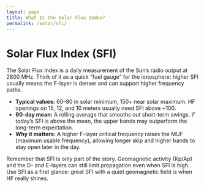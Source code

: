 ```yaml
---
layout: page
title: What Is the Solar Flux Index?
permalink: /solar/sfi/
---
```


# Solar Flux Index (SFI)

The Solar Flux Index is a daily measurement of the Sun’s radio output at 2800&nbsp;MHz. Think of it as a quick “fuel gauge” for the ionosphere: higher SFI usually means the F-layer is denser and can support higher frequency paths.

- **Typical values:** 60–80 in solar minimum, 150+ near solar maximum. HF openings on 15, 12, and 10&nbsp;meters usually need SFI above ~100.
- **90-day mean:** A rolling average that smooths out short-term swings. If today’s SFI is above the mean, the upper bands may outperform the long-term expectation.
- **Why it matters:** A higher F-layer critical frequency raises the MUF (maximum usable frequency), allowing longer skip and higher bands to stay open later in the day.

Remember that SFI is only part of the story. Geomagnetic activity (Kp/Ap) and the D- and E-layers can still limit propagation even when SFI is high. Use SFI as a first glance: great SFI with a quiet geomagnetic field is when HF really shines.
